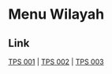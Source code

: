 # Menu Wilayah

## Link

[TPS 001](https://github.com/gigit-pemilu/pemilu-2024-17-bengkulu/tree/main/pilpres/hitung-suara/sub/17-bengkulu/sub/71-kota-bengkulu/sub/03-teluk-segara/sub/1002-pasar-baru/sub/001-tps)
 | 
[TPS 002](https://github.com/gigit-pemilu/pemilu-2024-17-bengkulu/tree/main/pilpres/hitung-suara/sub/17-bengkulu/sub/71-kota-bengkulu/sub/03-teluk-segara/sub/1002-pasar-baru/sub/002-tps)
 | 
[TPS 003](https://github.com/gigit-pemilu/pemilu-2024-17-bengkulu/tree/main/pilpres/hitung-suara/sub/17-bengkulu/sub/71-kota-bengkulu/sub/03-teluk-segara/sub/1002-pasar-baru/sub/003-tps)

